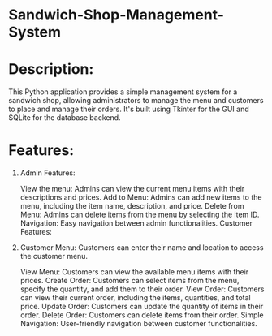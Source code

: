 # Sandwich-Shop-Management-System
# Description:
 This Python application provides a simple management system for a sandwich shop, allowing administrators to manage the menu and customers to place and manage their orders. It's built using Tkinter for the GUI and SQLite for the database backend.

# Features:

1) Admin Features:
      
      View the menu: Admins can view the current menu items with their descriptions and prices.
      Add to Menu: Admins can add new items to the menu, including the item name, description, and price.
      Delete from Menu: Admins can delete items from the menu by selecting the item ID.
      Navigation: Easy navigation between admin functionalities.
      Customer Features:

2) Customer Menu: Customers can enter their name and location to access the customer menu.

      View Menu: Customers can view the available menu items with their prices.
      Create Order: Customers can select items from the menu, specify the quantity, and add them to their order.
      View Order: Customers can view their current order, including the items, quantities, and total price.
      Update Order: Customers can update the quantity of items in their order.
      Delete Order: Customers can delete items from their order.
      Simple Navigation: User-friendly navigation between customer functionalities.
